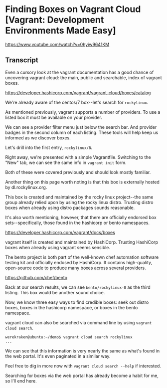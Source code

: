 # Finding Boxes on Vagrant Cloud [Vagrant: Development Environments Made Easy]

https://www.youtube.com/watch?v=0hyiw9641KM

## Transcript

Even a cursory look at the vagrant documentation has a good chance of uncovering vagrant cloud: the main, public and searchable, index of vagrant boxes.

https://developer.hashicorp.com/vagrant/vagrant-cloud/boxes/catalog

We're already aware of the centos/7 box--let's search for `rockylinux`.

As mentioned previously, vagrant supports a number of providers. To use a listed box it must be available on your provider.

We can see a provider filter menu just below the search bar. And provider badges in the second column of each listing. These tools will help keep us informed as we discover boxes.

Let's drill into the first entry, `rockylinux/8`.

Right away, we're presented with a simple Vagrantfile. Switching to the "New" tab, we can see the same info in `vagrant init` form.

Both of these were covered previously and should look mostly familiar.

Another thing on this page worth noting is that this box is externally hosted by dl.rockylinux.org.

This box is created and maintained by the rocky linux project--the same group already relied upon by using the rocky linux distro. Trusting distro boxes when already using distro packages sounds reasonable.

It's also worth mentioning, however, that there are officially endorsed box sets--specifically, those found in the hashicorp or bento namespaces.

https://developer.hashicorp.com/vagrant/docs/boxes

vagrant itself is created and maintained by HashiCorp. Trusting HashiCorp boxes when already using vagrant seems sensible.

The bento project is both part of the well-known chef automation software testing kit and officially endosed by HashiCorp. It contains high-quality, open-source code to produce many boxes across several providers.

https://github.com/chef/bento

Back at our search results, we can see `bento/rockylinux-8` as the third listing. This box would be another sound choice.

Now, we know three easy ways to find credible boxes: seek out distro boxes, boxes in the hashicorp namespace, or boxes in the bento namespace.

vagrant cloud can also be searched via command line by using `vagrant cloud search`.
```
werekraken@ubuntu:~/demo$ vagrant cloud search rockylinux
...
```
We can see that this information is very nearly the same as what's found in the web portal. It's even paginated in a similar way.

Feel free to dig in more now with `vagrant cloud search --help` if interested.

Searching for boxes via the web portal has already become a habit for me, so I'll end here.
